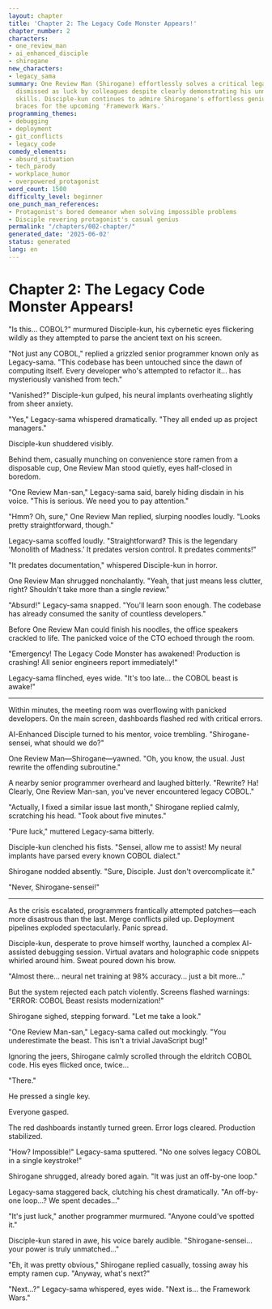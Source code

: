 ```yaml
---
layout: chapter
title: 'Chapter 2: The Legacy Code Monster Appears!'
chapter_number: 2
characters:
- one_review_man
- ai_enhanced_disciple
- shirogane
new_characters:
- legacy_sama
summary: One Review Man (Shirogane) effortlessly solves a critical legacy COBOL disaster,
  dismissed as luck by colleagues despite clearly demonstrating his unmatched coding
  skills. Disciple-kun continues to admire Shirogane's effortless genius as the team
  braces for the upcoming 'Framework Wars.'
programming_themes:
- debugging
- deployment
- git_conflicts
- legacy_code
comedy_elements:
- absurd_situation
- tech_parody
- workplace_humor
- overpowered_protagonist
word_count: 1500
difficulty_level: beginner
one_punch_man_references:
- Protagonist's bored demeanor when solving impossible problems
- Disciple revering protagonist's casual genius
permalink: "/chapters/002-chapter/"
generated_date: '2025-06-02'
status: generated
lang: en
---
```


# Chapter 2: The Legacy Code Monster Appears!

"Is this... COBOL?" murmured Disciple-kun, his cybernetic eyes flickering wildly as they attempted to parse the ancient text on his screen.

"Not just any COBOL," replied a grizzled senior programmer known only as Legacy-sama. "This codebase has been untouched since the dawn of computing itself. Every developer who's attempted to refactor it... has mysteriously vanished from tech."

"Vanished?" Disciple-kun gulped, his neural implants overheating slightly from sheer anxiety.

"Yes," Legacy-sama whispered dramatically. "They all ended up as project managers."

Disciple-kun shuddered visibly.

Behind them, casually munching on convenience store ramen from a disposable cup, One Review Man stood quietly, eyes half-closed in boredom.

"One Review Man-san," Legacy-sama said, barely hiding disdain in his voice. "This is serious. We need you to pay attention."

"Hmm? Oh, sure," One Review Man replied, slurping noodles loudly. "Looks pretty straightforward, though."

Legacy-sama scoffed loudly. "Straightforward? This is the legendary 'Monolith of Madness.' It predates version control. It predates comments!"

"It predates documentation," whispered Disciple-kun in horror.

One Review Man shrugged nonchalantly. "Yeah, that just means less clutter, right? Shouldn't take more than a single review."

"Absurd!" Legacy-sama snapped. "You'll learn soon enough. The codebase has already consumed the sanity of countless developers."

Before One Review Man could finish his noodles, the office speakers crackled to life. The panicked voice of the CTO echoed through the room.

"Emergency! The Legacy Code Monster has awakened! Production is crashing! All senior engineers report immediately!"

Legacy-sama flinched, eyes wide. "It's too late... the COBOL beast is awake!"

---

Within minutes, the meeting room was overflowing with panicked developers. On the main screen, dashboards flashed red with critical errors.

AI-Enhanced Disciple turned to his mentor, voice trembling. "Shirogane-sensei, what should we do?"

One Review Man—Shirogane—yawned. "Oh, you know, the usual. Just rewrite the offending subroutine."

A nearby senior programmer overheard and laughed bitterly. "Rewrite? Ha! Clearly, One Review Man-san, you've never encountered legacy COBOL."

"Actually, I fixed a similar issue last month," Shirogane replied calmly, scratching his head. "Took about five minutes."

"Pure luck," muttered Legacy-sama bitterly.

Disciple-kun clenched his fists. "Sensei, allow me to assist! My neural implants have parsed every known COBOL dialect."

Shirogane nodded absently. "Sure, Disciple. Just don't overcomplicate it."

"Never, Shirogane-sensei!"

---

As the crisis escalated, programmers frantically attempted patches—each more disastrous than the last. Merge conflicts piled up. Deployment pipelines exploded spectacularly. Panic spread.

Disciple-kun, desperate to prove himself worthy, launched a complex AI-assisted debugging session. Virtual avatars and holographic code snippets whirled around him. Sweat poured down his brow.

"Almost there... neural net training at 98% accuracy... just a bit more..."

But the system rejected each patch violently. Screens flashed warnings: "ERROR: COBOL Beast resists modernization!"

Shirogane sighed, stepping forward. "Let me take a look."

"One Review Man-san," Legacy-sama called out mockingly. "You underestimate the beast. This isn't a trivial JavaScript bug!"

Ignoring the jeers, Shirogane calmly scrolled through the eldritch COBOL code. His eyes flicked once, twice...

"There."

He pressed a single key.

Everyone gasped.

The red dashboards instantly turned green. Error logs cleared. Production stabilized.

"How? Impossible!" Legacy-sama sputtered. "No one solves legacy COBOL in a single keystroke!"

Shirogane shrugged, already bored again. "It was just an off-by-one loop."

Legacy-sama staggered back, clutching his chest dramatically. "An off-by-one loop...? We spent decades..."

"It's just luck," another programmer murmured. "Anyone could've spotted it."

Disciple-kun stared in awe, his voice barely audible. "Shirogane-sensei... your power is truly unmatched..."

"Eh, it was pretty obvious," Shirogane replied casually, tossing away his empty ramen cup. "Anyway, what's next?"

"Next...?" Legacy-sama whispered, eyes wide. "Next is... the Framework Wars."
